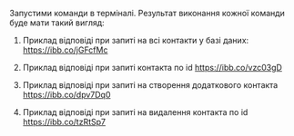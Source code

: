 Запустими команди в терміналі. 
Результат виконання кожної команди буде мати такий вигляд:

1. Приклад відповіді при запиті на всі контакти у базі даних:
https://ibb.co/jGFcfMc

2. Приклад відповіді при запиті контакта по id
https://ibb.co/vzc03gD

3. Приклад відповіді при запиті на створення додаткового контакта
https://ibb.co/dpv7Dq0

3. Приклад відповіді при запиті на видалення контакта по id
https://ibb.co/tzRtSp7
